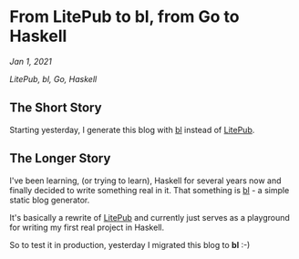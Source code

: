 # From LitePub to bl, from Go to Haskell

*Jan 1, 2021*

*LitePub, bl, Go, Haskell*

## The Short Story

Starting yesterday, I generate this blog with [bl](https://github.com/mirovarga/bl)
instead of [LitePub](https://github.com/mirovarga/litepub).

## The Longer Story

I've been learning, (or trying to learn), Haskell for several years now and
finally decided to write something real in it. That something is
[bl](https://github.com/mirovarga/bl) - a simple static
blog generator.

It's basically a rewrite of [LitePub](https://github.com/mirovarga/litepub) and
currently just serves as a playground for writing my first real project in
Haskell.

So to test it in production, yesterday I migrated this blog to **bl** :-)
